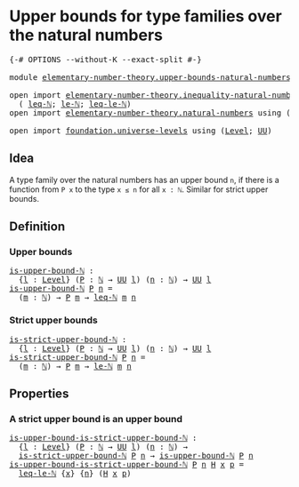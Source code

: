 # Upper bounds for type families over the natural numbers

<pre class="Agda"><a id="68" class="Symbol">{-#</a> <a id="72" class="Keyword">OPTIONS</a> <a id="80" class="Pragma">--without-K</a> <a id="92" class="Pragma">--exact-split</a> <a id="106" class="Symbol">#-}</a>

<a id="111" class="Keyword">module</a> <a id="118" href="elementary-number-theory.upper-bounds-natural-numbers.html" class="Module">elementary-number-theory.upper-bounds-natural-numbers</a> <a id="172" class="Keyword">where</a>

<a id="179" class="Keyword">open</a> <a id="184" class="Keyword">import</a> <a id="191" href="elementary-number-theory.inequality-natural-numbers.html" class="Module">elementary-number-theory.inequality-natural-numbers</a> <a id="243" class="Keyword">using</a>
  <a id="251" class="Symbol">(</a> <a id="253" href="elementary-number-theory.inequality-natural-numbers.html#1646" class="Function">leq-ℕ</a><a id="258" class="Symbol">;</a> <a id="260" href="elementary-number-theory.inequality-natural-numbers.html#2066" class="Function">le-ℕ</a><a id="264" class="Symbol">;</a> <a id="266" href="elementary-number-theory.inequality-natural-numbers.html#13338" class="Function">leq-le-ℕ</a><a id="274" class="Symbol">)</a>
<a id="276" class="Keyword">open</a> <a id="281" class="Keyword">import</a> <a id="288" href="elementary-number-theory.natural-numbers.html" class="Module">elementary-number-theory.natural-numbers</a> <a id="329" class="Keyword">using</a> <a id="335" class="Symbol">(</a><a id="336" href="elementary-number-theory.natural-numbers.html#1444" class="Datatype">ℕ</a><a id="337" class="Symbol">;</a> <a id="339" href="elementary-number-theory.natural-numbers.html#1465" class="InductiveConstructor">zero-ℕ</a><a id="345" class="Symbol">;</a> <a id="347" href="elementary-number-theory.natural-numbers.html#1478" class="InductiveConstructor">succ-ℕ</a><a id="353" class="Symbol">)</a>

<a id="356" class="Keyword">open</a> <a id="361" class="Keyword">import</a> <a id="368" href="foundation.universe-levels.html" class="Module">foundation.universe-levels</a> <a id="395" class="Keyword">using</a> <a id="401" class="Symbol">(</a><a id="402" href="Agda.Primitive.html#597" class="Postulate">Level</a><a id="407" class="Symbol">;</a> <a id="409" href="foundation-core.universe-levels.html#222" class="Primitive">UU</a><a id="411" class="Symbol">)</a>
</pre>
## Idea

A type family over the natural numbers has an upper bound `n`, if there is a function from `P x` to the type `x ≤ n` for all `x : ℕ`. Similar for strict upper bounds.

## Definition

### Upper bounds

<pre class="Agda"><a id="is-upper-bound-ℕ"></a><a id="636" href="elementary-number-theory.upper-bounds-natural-numbers.html#636" class="Function">is-upper-bound-ℕ</a> <a id="653" class="Symbol">:</a>
  <a id="657" class="Symbol">{</a><a id="658" href="elementary-number-theory.upper-bounds-natural-numbers.html#658" class="Bound">l</a> <a id="660" class="Symbol">:</a> <a id="662" href="Agda.Primitive.html#597" class="Postulate">Level</a><a id="667" class="Symbol">}</a> <a id="669" class="Symbol">(</a><a id="670" href="elementary-number-theory.upper-bounds-natural-numbers.html#670" class="Bound">P</a> <a id="672" class="Symbol">:</a> <a id="674" href="elementary-number-theory.natural-numbers.html#1444" class="Datatype">ℕ</a> <a id="676" class="Symbol">→</a> <a id="678" href="foundation-core.universe-levels.html#222" class="Primitive">UU</a> <a id="681" href="elementary-number-theory.upper-bounds-natural-numbers.html#658" class="Bound">l</a><a id="682" class="Symbol">)</a> <a id="684" class="Symbol">(</a><a id="685" href="elementary-number-theory.upper-bounds-natural-numbers.html#685" class="Bound">n</a> <a id="687" class="Symbol">:</a> <a id="689" href="elementary-number-theory.natural-numbers.html#1444" class="Datatype">ℕ</a><a id="690" class="Symbol">)</a> <a id="692" class="Symbol">→</a> <a id="694" href="foundation-core.universe-levels.html#222" class="Primitive">UU</a> <a id="697" href="elementary-number-theory.upper-bounds-natural-numbers.html#658" class="Bound">l</a>
<a id="699" href="elementary-number-theory.upper-bounds-natural-numbers.html#636" class="Function">is-upper-bound-ℕ</a> <a id="716" href="elementary-number-theory.upper-bounds-natural-numbers.html#716" class="Bound">P</a> <a id="718" href="elementary-number-theory.upper-bounds-natural-numbers.html#718" class="Bound">n</a> <a id="720" class="Symbol">=</a>
  <a id="724" class="Symbol">(</a><a id="725" href="elementary-number-theory.upper-bounds-natural-numbers.html#725" class="Bound">m</a> <a id="727" class="Symbol">:</a> <a id="729" href="elementary-number-theory.natural-numbers.html#1444" class="Datatype">ℕ</a><a id="730" class="Symbol">)</a> <a id="732" class="Symbol">→</a> <a id="734" href="elementary-number-theory.upper-bounds-natural-numbers.html#716" class="Bound">P</a> <a id="736" href="elementary-number-theory.upper-bounds-natural-numbers.html#725" class="Bound">m</a> <a id="738" class="Symbol">→</a> <a id="740" href="elementary-number-theory.inequality-natural-numbers.html#1646" class="Function">leq-ℕ</a> <a id="746" href="elementary-number-theory.upper-bounds-natural-numbers.html#725" class="Bound">m</a> <a id="748" href="elementary-number-theory.upper-bounds-natural-numbers.html#718" class="Bound">n</a>
</pre>
### Strict upper bounds

<pre class="Agda"><a id="is-strict-upper-bound-ℕ"></a><a id="788" href="elementary-number-theory.upper-bounds-natural-numbers.html#788" class="Function">is-strict-upper-bound-ℕ</a> <a id="812" class="Symbol">:</a>
  <a id="816" class="Symbol">{</a><a id="817" href="elementary-number-theory.upper-bounds-natural-numbers.html#817" class="Bound">l</a> <a id="819" class="Symbol">:</a> <a id="821" href="Agda.Primitive.html#597" class="Postulate">Level</a><a id="826" class="Symbol">}</a> <a id="828" class="Symbol">(</a><a id="829" href="elementary-number-theory.upper-bounds-natural-numbers.html#829" class="Bound">P</a> <a id="831" class="Symbol">:</a> <a id="833" href="elementary-number-theory.natural-numbers.html#1444" class="Datatype">ℕ</a> <a id="835" class="Symbol">→</a> <a id="837" href="foundation-core.universe-levels.html#222" class="Primitive">UU</a> <a id="840" href="elementary-number-theory.upper-bounds-natural-numbers.html#817" class="Bound">l</a><a id="841" class="Symbol">)</a> <a id="843" class="Symbol">(</a><a id="844" href="elementary-number-theory.upper-bounds-natural-numbers.html#844" class="Bound">n</a> <a id="846" class="Symbol">:</a> <a id="848" href="elementary-number-theory.natural-numbers.html#1444" class="Datatype">ℕ</a><a id="849" class="Symbol">)</a> <a id="851" class="Symbol">→</a> <a id="853" href="foundation-core.universe-levels.html#222" class="Primitive">UU</a> <a id="856" href="elementary-number-theory.upper-bounds-natural-numbers.html#817" class="Bound">l</a>
<a id="858" href="elementary-number-theory.upper-bounds-natural-numbers.html#788" class="Function">is-strict-upper-bound-ℕ</a> <a id="882" href="elementary-number-theory.upper-bounds-natural-numbers.html#882" class="Bound">P</a> <a id="884" href="elementary-number-theory.upper-bounds-natural-numbers.html#884" class="Bound">n</a> <a id="886" class="Symbol">=</a>
  <a id="890" class="Symbol">(</a><a id="891" href="elementary-number-theory.upper-bounds-natural-numbers.html#891" class="Bound">m</a> <a id="893" class="Symbol">:</a> <a id="895" href="elementary-number-theory.natural-numbers.html#1444" class="Datatype">ℕ</a><a id="896" class="Symbol">)</a> <a id="898" class="Symbol">→</a> <a id="900" href="elementary-number-theory.upper-bounds-natural-numbers.html#882" class="Bound">P</a> <a id="902" href="elementary-number-theory.upper-bounds-natural-numbers.html#891" class="Bound">m</a> <a id="904" class="Symbol">→</a> <a id="906" href="elementary-number-theory.inequality-natural-numbers.html#2066" class="Function">le-ℕ</a> <a id="911" href="elementary-number-theory.upper-bounds-natural-numbers.html#891" class="Bound">m</a> <a id="913" href="elementary-number-theory.upper-bounds-natural-numbers.html#884" class="Bound">n</a>
</pre>
## Properties

### A strict upper bound is an upper bound

<pre class="Agda"><a id="is-upper-bound-is-strict-upper-bound-ℕ"></a><a id="987" href="elementary-number-theory.upper-bounds-natural-numbers.html#987" class="Function">is-upper-bound-is-strict-upper-bound-ℕ</a> <a id="1026" class="Symbol">:</a>
  <a id="1030" class="Symbol">{</a><a id="1031" href="elementary-number-theory.upper-bounds-natural-numbers.html#1031" class="Bound">l</a> <a id="1033" class="Symbol">:</a> <a id="1035" href="Agda.Primitive.html#597" class="Postulate">Level</a><a id="1040" class="Symbol">}</a> <a id="1042" class="Symbol">(</a><a id="1043" href="elementary-number-theory.upper-bounds-natural-numbers.html#1043" class="Bound">P</a> <a id="1045" class="Symbol">:</a> <a id="1047" href="elementary-number-theory.natural-numbers.html#1444" class="Datatype">ℕ</a> <a id="1049" class="Symbol">→</a> <a id="1051" href="foundation-core.universe-levels.html#222" class="Primitive">UU</a> <a id="1054" href="elementary-number-theory.upper-bounds-natural-numbers.html#1031" class="Bound">l</a><a id="1055" class="Symbol">)</a> <a id="1057" class="Symbol">(</a><a id="1058" href="elementary-number-theory.upper-bounds-natural-numbers.html#1058" class="Bound">n</a> <a id="1060" class="Symbol">:</a> <a id="1062" href="elementary-number-theory.natural-numbers.html#1444" class="Datatype">ℕ</a><a id="1063" class="Symbol">)</a> <a id="1065" class="Symbol">→</a>
  <a id="1069" href="elementary-number-theory.upper-bounds-natural-numbers.html#788" class="Function">is-strict-upper-bound-ℕ</a> <a id="1093" href="elementary-number-theory.upper-bounds-natural-numbers.html#1043" class="Bound">P</a> <a id="1095" href="elementary-number-theory.upper-bounds-natural-numbers.html#1058" class="Bound">n</a> <a id="1097" class="Symbol">→</a> <a id="1099" href="elementary-number-theory.upper-bounds-natural-numbers.html#636" class="Function">is-upper-bound-ℕ</a> <a id="1116" href="elementary-number-theory.upper-bounds-natural-numbers.html#1043" class="Bound">P</a> <a id="1118" href="elementary-number-theory.upper-bounds-natural-numbers.html#1058" class="Bound">n</a>
<a id="1120" href="elementary-number-theory.upper-bounds-natural-numbers.html#987" class="Function">is-upper-bound-is-strict-upper-bound-ℕ</a> <a id="1159" href="elementary-number-theory.upper-bounds-natural-numbers.html#1159" class="Bound">P</a> <a id="1161" href="elementary-number-theory.upper-bounds-natural-numbers.html#1161" class="Bound">n</a> <a id="1163" href="elementary-number-theory.upper-bounds-natural-numbers.html#1163" class="Bound">H</a> <a id="1165" href="elementary-number-theory.upper-bounds-natural-numbers.html#1165" class="Bound">x</a> <a id="1167" href="elementary-number-theory.upper-bounds-natural-numbers.html#1167" class="Bound">p</a> <a id="1169" class="Symbol">=</a>
  <a id="1173" href="elementary-number-theory.inequality-natural-numbers.html#13338" class="Function">leq-le-ℕ</a> <a id="1182" class="Symbol">{</a><a id="1183" href="elementary-number-theory.upper-bounds-natural-numbers.html#1165" class="Bound">x</a><a id="1184" class="Symbol">}</a> <a id="1186" class="Symbol">{</a><a id="1187" href="elementary-number-theory.upper-bounds-natural-numbers.html#1161" class="Bound">n</a><a id="1188" class="Symbol">}</a> <a id="1190" class="Symbol">(</a><a id="1191" href="elementary-number-theory.upper-bounds-natural-numbers.html#1163" class="Bound">H</a> <a id="1193" href="elementary-number-theory.upper-bounds-natural-numbers.html#1165" class="Bound">x</a> <a id="1195" href="elementary-number-theory.upper-bounds-natural-numbers.html#1167" class="Bound">p</a><a id="1196" class="Symbol">)</a>
</pre>